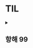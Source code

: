 # TIL


<details>
    <summary><h2> 항해 99 </h2></summary>

> 2일차 
- 오류
	- client = MongoClient('mongodb://3.34.44.93', 27017, username="anwjsrlrhwkd", password="spa0000")
    - 여기에 넣어야 할 IP값을 모르겠다, DB IP인거 같은데
	- client = MongoClient('내AWS아이피', 27017, username="아이디", password="비밀번호")
	- 원래는 인증오류가 뜨는데 AWS  IP로 바꾸면 타임아웃 오류가 뜬다

	-> AWS에서 27017 포트 인바운드 규칙을 추가했다
	-> AWS에 mongodb를 실행시켜주지 않아서 생긴 문제
	-> 1주차 강의를 건너뛰어서 생긴 문제……
	- 또 다른 문제로 이어진다(robo3t)

	-> 팀원과 공유해서 이야기 해본 결과 기존의 사용하던 방법으로 DB를 연결해서 해결했다
		- Linux에 설치한 mongodb를 쓰지 않고 클라우드에 연결해서 사용

	-  강의자료가 혼동을 주는 점이 조금 아쉽다

- TIL 정리
	- https://github.com/southoftheriver/TIL/blob/master/Lecture/%EC%9B%B9%EA%B0%9C%EB%B0%9C%ED%94%8C%EB%9F%AC%EC%8A%A4_spa/project01/%EC%9A%94%EC%95%BD.md
	- https://github.com/southoftheriver/TIL/blob/master/Lecture/%EC%9B%B9%EA%B0%9C%EB%B0%9C%ED%94%8C%EB%9F%AC%EC%8A%A4_spa/project02/%EC%9A%94%EC%95%BD.md
	- https://github.com/southoftheriver/TIL/blob/master/Lecture/%EC%9B%B9%EA%B0%9C%EB%B0%9C%ED%94%8C%EB%9F%AC%EC%8A%A4_spa/project04/%EC%9A%94%EC%95%BD.md


</details>
